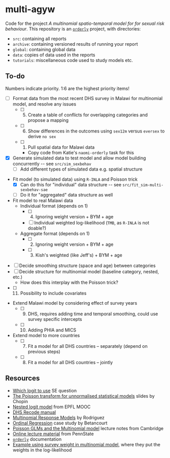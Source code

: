 # multi-agyw

Code for the project *A multinomial spatio-temporal model for  for sexual risk behaviour*.
This repository is an [`orderly`](https://github.com/vimc/orderly) project, with directories: 

* `src`: containing all reports
* `archive`: containing versioned results of running your report
* `global`: containing global data
* `data`: copies of data used in the reports
* `tutorials`: miscellaneous code used to study models etc.

## To-do

Numbers indicate priority.
1:6 are the highest priority items!

- [ ] Format data from the most recent DHS survey in Malawi for multinomial model, and resolve any issues
  - [ ] 5. Create a table of conflicts for overlapping categories and propose a mapping
  - [ ] 6. Show differences in the outcomes using `sex12m` versus `eversex` to derive `no sex`
  - [ ] 1. Pull spatial data for Malawi data
    - Copy code from Katie's `naomi-orderly` task for this
- [x] Generate simulated data to test model and allow model building concurrently -- see `src/sim_sexbehav`
  - [ ] Add different types of simulated data e.g. spatial structure
- Fit model (to simulated data) using `R-INLA` and Poisson trick
  - [x] Can do this for "individual" data structure -- see `src/fit_sim-multi-sexbehav-sae`
  - [ ] Do it for "aggregated" data structure as well
- Fit model to real Malawi data
  - Individual format (depends on 1)
    - [ ] 4. Ignoring weight version + BYM + age
    - [ ] Individual weighted log-likelihood (`TMB`, as `R-INLA` is not doable?)
  - Aggregate format (depends on 1)
    - [ ] 2. Ignoring weight version + BYM + age
    - [ ] 3. Kish's weighted (like Jeff's) + BYM + age
- [ ] Decide smoothing structure (space and age) between categories
- [ ] Decide structure for multinomial model (baseline category, nested, etc.)
  - How does this interplay with the Poisson trick?
- [ ] 11. Possibility to include covariates
- Extend Malawi model by considering effect of survey years
  - [ ] 9. DHS, requires adding time and temporal smoothing, could use survey specific intercepts
  - [ ] 10. Adding PHIA and MICS
- Extend model to more countries
  - [ ] 7. Fit a model for all DHS countries – separately (depend on previous steps)
  - [ ] 8. Fit a model for all DHS countries – jointly

## Resources

* [Which logit to use](https://stats.stackexchange.com/questions/307249/guidance-on-when-to-use-cumulative-vs-stopping-ratio-vs-continuation-ratio-vs) SE question
* [The Poisson transform for unnormalised statistical models](https://warwick.ac.uk/fac/sci/statistics/crism/workshops/estimatingconstants/chopin.pdf) slides by Chopin
* [Nested logit model](https://www.youtube.com/watch?v=5MuJ95nHISM) from EPFL MOOC
* [DHS Recode manual](https://dhsprogram.com/publications/publication-dhsg4-dhs-questionnaires-and-manuals.cfm)
* [Multinomial Response Models](https://data.princeton.edu/wws509/notes/c6.pdf) by Rodriguez
* [Ordinal Regression](https://betanalpha.github.io/assets/case_studies/ordinal_regression.html) case study by Betancourt
* [Poisson GLMs and the Multinomial model](http://www.statslab.cam.ac.uk/~qz280/teaching/modelling-2020/L14.pdf) lecture notes from Cambridge
* [Online lecture material](https://online.stat.psu.edu/stat504/lesson/8/8.4) from PennState
* [`orderly`](https://www.vaccineimpact.org/orderly/index.html) documentation
* [Example using survey weight in multinomial model](https://core.ac.uk/download/pdf/95690175.pdf), where they put the weights in the log-likelihood
